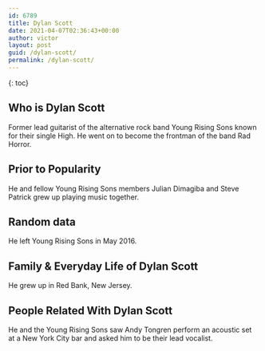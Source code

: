 ```yaml
---
id: 6789
title: Dylan Scott
date: 2021-04-07T02:36:43+00:00
author: victor
layout: post
guid: /dylan-scott/
permalink: /dylan-scott/
---
```



{: toc}


## Who is Dylan Scott



Former lead guitarist of the alternative rock band Young Rising Sons known for their single High. He went on to become the frontman of the band Rad Horror.

                
                
                
## Prior to Popularity



He and fellow Young Rising Sons members Julian Dimagiba and Steve Patrick grew up playing music together.

                
                
                
## Random data



He left Young Rising Sons in May 2016. 

                
                
                
## Family & Everyday Life of Dylan Scott



He grew up in Red Bank, New Jersey. 

                
                
                
## People Related With Dylan Scott



He and the Young Rising Sons saw Andy Tongren perform an acoustic set at a New York City bar and asked him to be their lead vocalist.

                
              
            
          
          
          